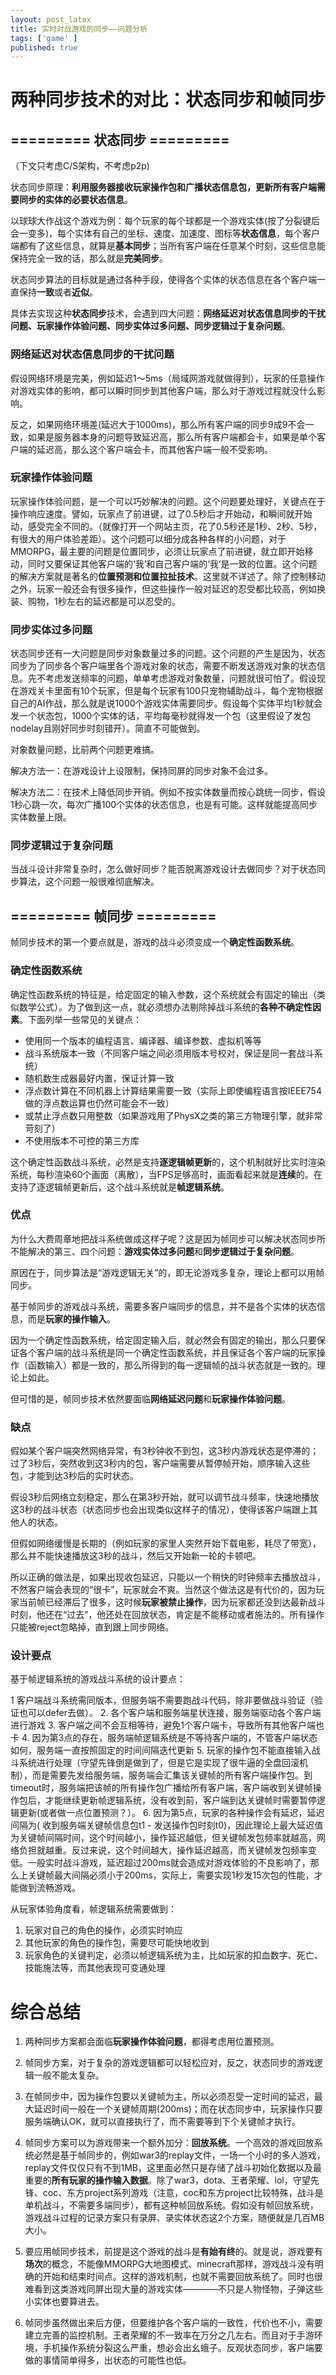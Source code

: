 ```yaml
---
layout: post_latex
title: 实时对战游戏的同步——问题分析
tags: ['game' ]
published: true
---
```


<!--more-->


# 两种同步技术的对比：状态同步和帧同步

## ========= 状态同步 ========= 

（下文只考虑C/S架构，不考虑p2p) 

状态同步原理：**利用服务器接收玩家操作包和广播状态信息包，更新所有客户端需要同步的实体的必要状态信息**。

以球球大作战这个游戏为例：每个玩家的每个球都是一个游戏实体(按了分裂键后会一变多)，每个实体有自己的坐标、速度、加速度、图标等**状态信息**，每个客户端都有了这些信息，就算是**基本同步**；当所有客户端在任意某个时刻，这些信息能保持完全一致的话，那么就是**完美同步**。

状态同步算法的目标就是通过各种手段，使得各个实体的状态信息在各个客户端一直保持**一致**或者**近似**。

具体去实现这种**状态同步**技术，会遇到四大问题：**网络延迟对状态信息同步的干扰问题、玩家操作体验问题、同步实体过多问题、同步逻辑过于复杂问题**。

### 网络延迟对状态信息同步的干扰问题

假设网络环境是完美，例如延迟1～5ms（局域网游戏就做得到），玩家的任意操作对游戏实体的影响，都可以瞬时同步到其他客户端，那么对于游戏过程就没什么影响。

反之，如果网络环境差(延迟大于1000ms)，那么所有客户端的同步9成9不会一致，如果是服务器本身的问题导致延迟高，那么所有客户端都会卡，如果是单个客户端的延迟高，那么这个客户端会卡，而其他客户端一般不受影响。


### 玩家操作体验问题

玩家操作体验问题，是一个可以巧妙解决的问题。这个问题要处理好，关键点在于操作响应速度。譬如，玩家点了前进键，过了0.5秒后才开始动，和瞬间就开始动，感受完全不同的。（就像打开一个网站主页，花了0.5秒还是1秒、2秒、5秒，有很大的用户体验差距）。这个问题可以细分成各种各样的小问题，对于MMORPG，最主要的问题是位置同步，必须让玩家点了前进键，就立即开始移动，同时又要保证其他客户端的‘我’和自己客户端的‘我’是一致的位置。这个问题的解决方案就是著名的**位置预测和位置拉扯技术**。这里就不详述了。除了控制移动之外，玩家一般还会有很多操作，但这些操作一般对延迟的忍受都比较高，例如换装、购物，1秒左右的延迟都是可以忍受的。

### 同步实体过多问题

状态同步还有一大问题是同步对象数量过多的问题。这个问题的产生是因为，状态同步为了同步各个客户端里各个游戏对象的状态，需要不断发送游戏对象的状态信息。先不考虑发送频率的问题，单单考虑游戏对象数量，问题就很可怕了。假设现在游戏关卡里面有10个玩家，但是每个玩家有100只宠物辅助战斗，每个宠物根据自己的AI作战，那么就是说1000个游戏实体需要同步。假设每个实体平均1秒就会发一个状态包，1000个实体的话，平均每毫秒就得发一个包（这里假设了发包nodelay且刚好同步时刻错开）。简直不可能做到。

对象数量问题，比前两个问题更难搞。

解决方法一：在游戏设计上设限制，保持同屏的同步对象不会过多。

解决方法二：在技术上降低同步开销。例如不按实体数量而按心跳统一同步，假设1秒心跳一次，每次广播100个实体的状态信息，也是有可能。这样就能提高同步实体数量上限。


### 同步逻辑过于复杂问题

当战斗设计非常复杂时，怎么做好同步？能否脱离游戏设计去做同步？对于状态同步算法，这个问题一般很难彻底解决。

## ========= 帧同步 ========= 

帧同步技术的第一个要点就是，游戏的战斗必须变成一个**确定性函数系统**。

### 确定性函数系统

确定性函数系统的特征是，给定固定的输入参数，这个系统就会有固定的输出（类似数学公式）。为了做到这一点，就必须想办法剔除掉战斗系统的**各种不确定性因素**。下面列举一些常见的关键点：

- 使用同一个版本的编程语言、编译器、编译参数、虚拟机等等
- 战斗系统版本一致（不同客户端之间必须用版本号校对，保证是同一套战斗系统）
- 随机数生成器最好内置，保证计算一致
- 浮点数计算在不同机器上计算结果需要一致（实际上即使编程语言按IEEE754做的浮点数运算也仍然可能会不一致）
- 或禁止浮点数只用整数（如果游戏用了PhysX之类的第三方物理引擎，就非常苛刻了）
- 不使用版本不可控的第三方库


这个确定性函数战斗系统，必然是支持**逐逻辑帧更新**的，这个机制就好比实时渲染系统，每秒渲染60个画面（离散），当FPS足够高时，画面看起来就是**连续**的。在支持了逐逻辑帧更新后，这个战斗系统就是**帧逻辑系统**。

### 优点

为什么大费周章地把战斗系统做成这样子呢？这是因为帧同步可以解决状态同步所不能解决的第三、四个问题：**游戏实体过多问题**和**同步逻辑过于复杂问题**。

原因在于，同步算法是“游戏逻辑无关”的，即无论游戏多复杂，理论上都可以用帧同步。

基于帧同步的游戏战斗系统，需要多客户端同步的信息，并不是各个实体的状态信息，而是**玩家的操作输入**。

因为一个确定性函数系统，给定固定输入后，就必然会有固定的输出，那么只要保证各个客户端的战斗系统是同一个确定性函数系统，并且保证各个客户端的玩家操作（函数输入）都是一致的，那么所得到的每一逻辑帧的战斗状态就是一致的。理论上如此。

但可惜的是，帧同步技术依然要面临**网络延迟问题**和**玩家操作体验问题**。

### 缺点

假如某个客户端突然网络异常，有3秒钟收不到包，这3秒内游戏状态是停滞的；过了3秒后，突然收到这3秒内的包，客户端需要从暂停帧开始，顺序输入这些包，才能到达3秒后的实时状态。

假设3秒后网络立刻稳定，那么在第3秒开始，就可以调节战斗频率，快速地播放这3秒的战斗状态（状态同步也会出现类似这样子的情况），使得该客户端跟上其他人的状态。

但假如网络缓慢是长期的（例如玩家的家里人突然开始下载电影，耗尽了带宽），那么并不能快速播放这3秒的战斗，然后又开始新一轮的卡顿吧。

所以正确的做法是，如果出现收包延迟，只能以一个稍快的时钟频率去播放战斗，不然客户端会表现的“很卡”，玩家就会不爽。当然这个做法这是有代价的，因为玩家当前帧已经滞后了很多，这时候**玩家被禁止操作**，因为玩家都还没到达最新战斗时刻，他还在“过去”，他还处在回放状态，肯定是不能移动或者施法的。所有操作只能被reject忽略掉，直到跟上同步网络。


### 设计要点

基于帧逻辑系统的游戏战斗系统的设计要点：

1  客户端战斗系统需同版本，但服务端不需要跑战斗代码，除非要做战斗验证（验证也可以defer去做）。
2. 各个客户端和服务端星状连接，服务端驱动各个客户端进行游戏
3. 客户端之间不会互相等待，避免1个客户端卡，导致所有其他客户端也卡
4. 因为第3点的存在，服务端帧逻辑系统是不等待客户端的，不管客户端状态如何，服务端一直按照固定的时间间隔迭代更新
5. 玩家的操作包不能直接输入战斗系统进行处理（守望先锋倒是做到了，但是它是实现了很牛逼的全盘回滚机制），而是需要先发给服务端，服务端会汇集该关键帧的所有客户端操作包。到timeout时，服务端把该帧的所有操作包广播给所有客户端，客户端收到关键帧操作包后，才能继续更新帧逻辑系统，没有收到前，客户端到达关键帧时需要暂停逻辑更新(或者做一点位置预测？）。
6. 因为第5点，玩家的各种操作会有延迟，延迟间隔为( 收到服务端关键帧信息包t1 - 发送操作包时刻t0)，因此理论上最大延迟值为关键帧间隔时间，这个时间越小，操作延迟越低，但关键帧发包频率就越高，网络负担就越重。反过来说，这个时间越大，操作延迟越高，而关键帧发包频率变低。一般实时战斗游戏，延迟超过200ms就会造成对游戏体验的不良影响了，那么上关键帧最大间隔必须小于200ms，实际上，需要实现1秒发15次包的性能，才能做到流畅游戏。


从玩家体验角度看，帧逻辑系统需要做到：
1. 玩家对自己的角色的操作，必须实时响应
2. 其他玩家的角色的操作包，需要尽可能快地收到
4. 玩家角色的关键判定，必须以帧逻辑系统为主，比如玩家的扣血数字、死亡、技能施法等，而其他表现可变通处理


# 综合总结

1. 两种同步方案都会面临**玩家操作体验问题**，都得考虑用位置预测。

2. 帧同步方案，对于复杂的游戏逻辑都可以轻松应对，反之，状态同步的游戏逻辑一般不能太复杂。

3. 在帧同步中，因为操作包要以关键帧为主，所以必须忍受一定时间的延迟，最大延迟时间一般在一个关键帧周期(200ms)；而在状态同步中，玩家操作只要服务端确认OK，就可以直接执行了，而不需要等到下个关键帧才执行。

4. 帧同步方案可以为游戏带来一个额外加分：**回放系统**。一个高效的游戏回放系统必然是基于帧同步的，例如war3的replay文件，一场一个小时的多人游戏，replay文件仅仅只有不到1MB，这里面必然只是存储了战斗初始化数据以及最重要的**所有玩家的操作输入数据**。除了war3，dota、王者荣耀、lol，守望先锋、coc、东方project系列游戏（注意，coc和东方project比较特殊，战斗是单机战斗，不需要多端同步），都有这种帧回放系统。假如没有帧回放系统，游戏战斗过程的记录方案只有录屏、录实体状态这2个方案，随便就是几百MB大小。

5. 要应用帧同步技术，前提是这个游戏的战斗是**有始有终**的。就是说，游戏要有**场次**的概念，不能像MMORPG大地图模式、minecraft那样，游戏战斗没有明确的开始和结束时间点。这样的游戏机制，也就不需要回放系统了。同时也很难看到这类游戏同屏出现大量的游戏实体————不只是人物怪物，子弹这些小实体也要算进去。

6. 帧同步虽然做出来后方便，但要维护各个客户端的一致性，代价也不小，需要建立完善的监控机制。王者荣耀的不一致率在万分之几左右。而且对于手游环境，手机操作系统分裂这么严重，想必会出幺蛾子。反观状态同步，客户端要做的事情简单得多，出状态的可能性也低。